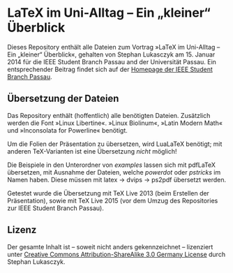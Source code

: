 # LaTeX im Uni-Alltag – Ein „kleiner“ Überblick

Dieses Repository enthält alle Dateien zum Vortrag »LaTeX im Uni-Alltag – Ein
„kleiner“ Überblick«, gehalten von Stephan Lukasczyk am 15. Januar 2014 für die
IEEE Student Branch Passau and der Universität Passau. Ein entsprechender
Beitrag findet sich auf der [Homepage der IEEE Student Branch
Passau](https://ieee.uni-passau.de/de/event/latex-im-uni-alltag-ein-kleiner-ueberblick).

## Übersetzung der Dateien

Das Repository enthält (hoffentlich) alle benötigten Dateien. Zusätzlich werden
die Font »Linux Libertine«. »Linux Biolinum«, »Latin Modern Math« und
»Inconsolata for Powerline« benötigt.

Um die Folien der Präsentation zu übersetzen, wird LuaLaTeX benötigt; mit
anderen TeX-Varianten ist eine Übersetzung _nicht_ möglich!

Die Beispiele in den Unterordner von _examples_ lassen sich mit pdfLaTeX
übersetzen, mit Ausnahme der Dateien, welche _powerdot_ oder _pstricks_ im Namen
haben. Diese müssen mit latex → dvips → ps2pdf übersetzt werden.

Getestet wurde die Übersetzung mit TeX Live 2013 (beim Erstellen der
Präsentation), sowie mit TeX Live 2015 (vor dem Umzug des Repositories zur IEEE
Student Branch Passau).

## Lizenz

Der gesamte Inhalt ist – soweit nicht anders gekennzeichnet – lizenziert unter
[Creative Commons Attribution-ShareAlike 3.0 Germany
License](https://creativecommons.org/licenses/by-sa/3.0/de/deed.en_US) durch
Stephan Lukasczyk.
